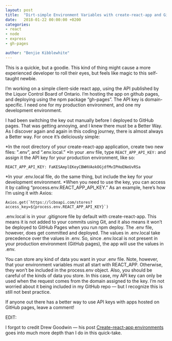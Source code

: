 ```yaml
---
layout: post
title:  "Dirt-simple Environment Variables with create-react-app and GitHub Pages"
date:   2018-01-22 00:00:00 +0200
categories:
- react
- node
- express
- gh-pages

author: "Benjie Kibblewhite"
---
```


This is a quickie, but a goodie. This kind of thing might cause a more experienced developer to roll their eyes, but feels like magic to this self-taught newbie.

I’m working on a simple client-side react app, using the API published by the Liquor Control Board of Ontario. I’m hosting the app on github pages, and deploying using the npm package “gh-pages”. The API key is domain-specific. I need one for my production environment, and one my development environment.

I had been switching the key out manually before I deployed to GitHub pages. That was getting annoying, and I knew there must be a Better Way. As I discover again and again in this coding journey, there is almost always a Better way. For once it’s deliciously simple:

*In the root directory of your create-react-app application, create two new files: ".env”, and “.env.local.”
*In your .env file, type `REACT_APP_API_KEY:` and assign it the API key for your production environment, like so:

`REACT_APP_API_KEY: FaKESAmplEKeyCBWHVAokOGjdfMvIPHoENeUvRSa`

*In your .env.local file, do the same thing, but include the key for your development environment.
*When you need to use the key, you can access it by calling “process.env.REACT_APP_API_KEY.” As an example, here’s how I’m using it with Axios:

``Axios.get(`https://lcboapi.com/stores?access_key=${process.env.REACT_APP_API_KEY}`)``

.env.local is in your .gitignore file by default with create-react-app. This means it is not added to your commits using Git, and it also means it won’t be deployed to GitHub Pages when you run npm deploy. The .env file, however, does get committed and deployed. The values in .env.local take precedence over the values in .env. So, since .env.local is not present in your production environment (GitHub pages), the app will use the values in .env.

You can store any kind of data you want in your .env file. Note, however, that your environment variables must all start with REACT_APP. Otherwise, they won’t be included in the process.env object. Also, you should be careful of the kinds of data you store. In this case, my API key can only be used when the request comes from the domain assigned to the key. I’m not worried about it being included in my GitHub repo — but I recognize this is still not best practice.

If anyone out there has a better way to use API keys with apps hosted on GitHub pages, leave a comment!

EDIT:

I forgot to credit Drew Goodwin — his post [Create-react-app environments](https://medium.com/@tacomanator "Create-React-App Environments on Medium.com") goes into much more depth than I do in this quick-take.